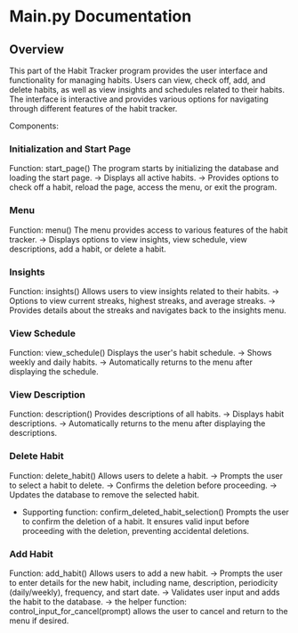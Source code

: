 # Main.py Documentation 

## Overview
This part of the Habit Tracker program provides the user interface and functionality for managing habits. Users can view, check off, add, and delete habits, as well as view insights and schedules related to their habits. The interface is interactive and provides various options for navigating through different features of the habit tracker.

Components:

### Initialization and Start Page
Function: start_page()
The program starts by initializing the database and loading the start page.
-> Displays all active habits.
-> Provides options to check off a habit, reload the page, access the menu, or exit the program.


### Menu
Function: menu()
The menu provides access to various features of the habit tracker.
-> Displays options to view insights, view schedule, view descriptions, add a habit, or delete a habit.

### Insights
Function: insights()
Allows users to view insights related to their habits.
-> Options to view current streaks, highest streaks, and average streaks.
-> Provides details about the streaks and navigates back to the insights menu.

### View Schedule
Function: view_schedule()
Displays the user's habit schedule.
-> Shows weekly and daily habits.
-> Automatically returns to the menu after displaying the schedule.

### View Description
Function: description()
Provides descriptions of all habits.
-> Displays habit descriptions.
-> Automatically returns to the menu after displaying the descriptions.

### Delete Habit
Function: delete_habit()
Allows users to delete a habit.
-> Prompts the user to select a habit to delete.
-> Confirms the deletion before proceeding.
-> Updates the database to remove the selected habit.
- Supporting function: confirm_deleted_habit_selection() Prompts the user to confirm the deletion of a habit. It ensures valid input before proceeding with the deletion, preventing accidental deletions.

### Add Habit
Function: add_habit()
Allows users to add a new habit.
-> Prompts the user to enter details for the new habit, including name, description, periodicity (daily/weekly), frequency, and start date.
-> Validates user input and adds the habit to the database.
-> the  helper function: control_input_for_cancel(prompt) allows the user to cancel and return to the menu if desired.